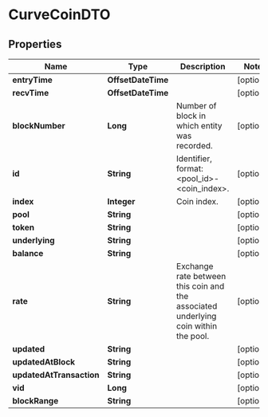 

# CurveCoinDTO


## Properties

| Name | Type | Description | Notes |
|------------ | ------------- | ------------- | -------------|
|**entryTime** | **OffsetDateTime** |  |  [optional] |
|**recvTime** | **OffsetDateTime** |  |  [optional] |
|**blockNumber** | **Long** | Number of block in which entity was recorded. |  [optional] |
|**id** | **String** | Identifier, format: &lt;pool_id&gt;-&lt;coin_index&gt;. |  [optional] |
|**index** | **Integer** | Coin index. |  [optional] |
|**pool** | **String** |  |  [optional] |
|**token** | **String** |  |  [optional] |
|**underlying** | **String** |  |  [optional] |
|**balance** | **String** |  |  [optional] |
|**rate** | **String** | Exchange rate between this coin and the associated underlying coin within the pool. |  [optional] |
|**updated** | **String** |  |  [optional] |
|**updatedAtBlock** | **String** |  |  [optional] |
|**updatedAtTransaction** | **String** |  |  [optional] |
|**vid** | **Long** |  |  [optional] |
|**blockRange** | **String** |  |  [optional] |




